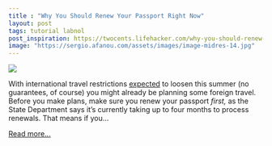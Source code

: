 ```yaml
---
title : "Why You Should Renew Your Passport Right Now"
layout: post
tags: tutorial labnol
post_inspiration: https://twocents.lifehacker.com/why-you-should-renew-your-passport-right-now-1846646784
image: "https://sergio.afanou.com/assets/images/image-midres-14.jpg"
---
```


<img src="https://i.kinja-img.com/gawker-media/image/upload/s--lCozgeQT--/c_fit,fl_progressive,q_80,w_636/pyivqdwlazytamslx3pe.jpg" /><p>With international travel restrictions <a href="https://www.nytimes.com/2021/03/26/travel/europe-travel-covid-vaccine.html" target="_blank" rel="noopener noreferrer">expected</a> to loosen this summer (no guarantees, of course) you might already be planning some foreign travel. Before you make plans, make sure you renew your passport <em>first, </em>as<em> </em>the State Department says it’s currently taking up to four months to process renewals. That means if you…</p><p><a href="https://twocents.lifehacker.com/why-you-should-renew-your-passport-right-now-1846646784">Read more...</a></p>